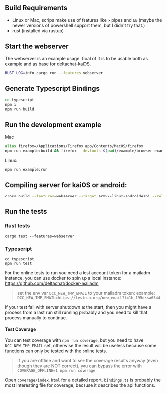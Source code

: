 ## Build Requirements

- Linux or Mac, scrips make use of features like `>` pipes and `&&` (maybe the newer versions of powershell support them, but I didn't try that.)
- rust (installed via rustup)

## Start the webserver

The webserver is an example usage. Goal of it is to be usable both as example and as base for deltachat-kaiOS.

```sh
RUST_LOG=info cargo run --features webserver
```

## Generate Typescript Bindings

```sh
cd typescript
npm i
npm run build
```

## Run the development example

Mac

```sh
alias firefox=/Applications/Firefox.app/Contents/MacOS/firefox
npm run example:build && firefox --devtools $(pwd)/example/browser-example.html
```

Linux:

```sh
npm run example:run
```

## Compiling server for kaiOS or android:

```sh
cross build --features=webserver --target armv7-linux-androideabi --release
```

## Run the tests

### Rust tests

```
cargo test --features=webserver
```

### Typescript

```
cd typescript
npm run test
```

For the online tests to run you need a test account token for a mailadm instance,
you can use docker to spin up a local instance: https://github.com/deltachat/docker-mailadm

> set the env var `DCC_NEW_TMP_EMAIL` to your mailadm token: example:
> `DCC_NEW_TMP_EMAIL=https://testrun.org/new_email?t=1h_195dksa6544`

If your test fail with server shutdown at the start, then you might have a process from a last run still running probably and you need to kill that process manually to continue.

#### Test Coverage

You can test coverage with `npm run coverage`, but you need to have `DCC_NEW_TMP_EMAIL` set, otherwise the result will be useless because some functions can only be tested with the online tests.

> If you are offline and want to see the coverage results anyway (even though they are NOT correct), you can bypass the error with `COVERAGE_OFFLINE=1 npm run coverage`

Open `coverage/index.html` for a detailed report.
`bindings.ts` is probably the most interesting file for coverage, because it describes the api functions.
